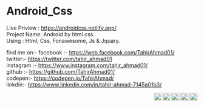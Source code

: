 # Android_Css

Live Priview : https://androidcss.netlify.app/</br>
Project Name: Android by html css.<br>
Using : Html, Css, Fonawesome, Js & Jquary.<br>

find me on:-
facebook :- https://web.facebook.com/TahirAhmad01/ </br>
twitter:- https://twitter.com/tahir_ahmad01 </br>
instagram :- https://www.instagram.com/tahir_ahmad01/ </br>
github :- https://github.com/TahirAhmad01/ </br>
codepen:- https://codepen.io/TahirAhmad/ </br>
linkdin:- https://www.linkedin.com/in/tahir-ahmad-7145a01b3/ </br>

<a href="https://codepen.io/tahirahmad">
  <img align="right" alt="Tahir Ahmad | Codepen" width="21px" src="https://raw.githubusercontent.com/rahuldkjain/github-profile-readme-generator/master/src/images/icons/Social/codepen.svg" alt="tahirahmad" />
</a>
<a href="https://twitter.com/tahir_ahmad01">
  <img align="right" alt="Tahir Ahmad | Twitter" width="21px" src="https://raw.githubusercontent.com/anuraghazra/anuraghazra/master/assets/twitter.svg" />
</a>
<a href="https://instagram.com/tahir_ahmad01">
  <img align="right" alt="Tahir Ahmad | instagram" width="21px" src="https://raw.githubusercontent.com/rahuldkjain/github-profile-readme-generator/master/src/images/icons/Social/instagram.svg" alt="tahir_ahmad01" />
</a>
<a href="https://linkedin.com/in/tahirahmad01">
  <img align="right" alt="Tahir Ahmad | Linkedin" width="20px" src="https://raw.githubusercontent.com/rahuldkjain/github-profile-readme-generator/master/src/images/icons/Social/linked-in-alt.svg" alt="tahirahmad01" />
</a>
<a href="https://fb.com/tahirahmad01">
  <img align="right" alt="Tahir Ahmad | Facebook" width="20px" src="https://raw.githubusercontent.com/rahuldkjain/github-profile-readme-generator/master/src/images/icons/Social/facebook.svg" alt="tahirahmad01" />
</a>
